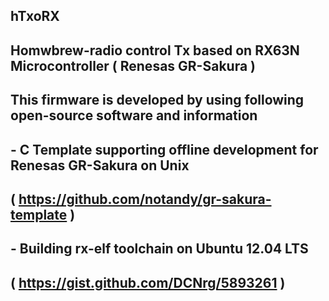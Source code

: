 ##
##   hTxoRX
## Homwbrew-radio control Tx based on RX63N Microcontroller ( Renesas GR-Sakura )
##
## This firmware is developed by using following open-source software and information
##   - C Template supporting offline development for Renesas GR-Sakura on Unix
##     ( https://github.com/notandy/gr-sakura-template )
##   - Building rx-elf toolchain on Ubuntu 12.04 LTS
##     ( https://gist.github.com/DCNrg/5893261 )
##
##

